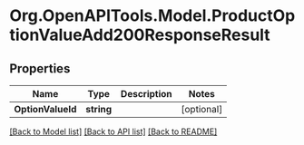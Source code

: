 # Org.OpenAPITools.Model.ProductOptionValueAdd200ResponseResult

## Properties

Name | Type | Description | Notes
------------ | ------------- | ------------- | -------------
**OptionValueId** | **string** |  | [optional] 

[[Back to Model list]](../README.md#documentation-for-models) [[Back to API list]](../README.md#documentation-for-api-endpoints) [[Back to README]](../README.md)

